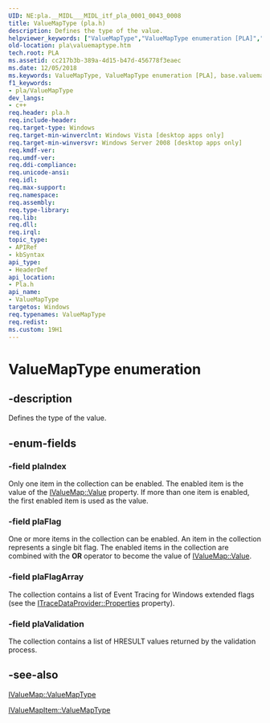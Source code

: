 ```yaml
---
UID: NE:pla.__MIDL___MIDL_itf_pla_0001_0043_0008
title: ValueMapType (pla.h)
description: Defines the type of the value.helpviewer_keywords: ["ValueMapType","ValueMapType enumeration [PLA]","base.valuemaptype","pla.valuemaptype","pla/ValueMapType","pla/plaFlag","pla/plaFlagArray","pla/plaIndex","pla/plaValidation","plaFlag","plaFlagArray","plaIndex","plaValidation"]
old-location: pla\valuemaptype.htm
tech.root: PLA
ms.assetid: cc217b3b-389a-4d15-b47d-456778f3eaec
ms.date: 12/05/2018
ms.keywords: ValueMapType, ValueMapType enumeration [PLA], base.valuemaptype, pla.valuemaptype, pla/ValueMapType, pla/plaFlag, pla/plaFlagArray, pla/plaIndex, pla/plaValidation, plaFlag, plaFlagArray, plaIndex, plaValidation
f1_keywords:
- pla/ValueMapType
dev_langs:
- c++
req.header: pla.h
req.include-header: 
req.target-type: Windows
req.target-min-winverclnt: Windows Vista [desktop apps only]
req.target-min-winversvr: Windows Server 2008 [desktop apps only]
req.kmdf-ver: 
req.umdf-ver: 
req.ddi-compliance: 
req.unicode-ansi: 
req.idl: 
req.max-support: 
req.namespace: 
req.assembly: 
req.type-library: 
req.lib: 
req.dll: 
req.irql: 
topic_type:
- APIRef
- kbSyntax
api_type:
- HeaderDef
api_location:
- Pla.h
api_name:
- ValueMapType
targetos: Windows
req.typenames: ValueMapType
req.redist: 
ms.custom: 19H1
---
```


# ValueMapType enumeration


## -description


Defines the type of the value.


## -enum-fields




### -field plaIndex

Only one item in the collection can be enabled. The enabled item is the value of the <a href="https://docs.microsoft.com/previous-versions/windows/desktop/api/pla/nf-pla-ivaluemap-get_value">IValueMap::Value</a> property. If more than one item is enabled, the first enabled item is used as the value.


### -field plaFlag

One or more items in the collection can be enabled. An item in the collection represents a single bit flag. The enabled items in the collection are combined  with the <b>OR</b> operator to become the value of <a href="https://docs.microsoft.com/previous-versions/windows/desktop/api/pla/nf-pla-ivaluemap-get_value">IValueMap::Value</a>.


### -field plaFlagArray

The collection contains a list of Event Tracing for Windows extended flags (see the <a href="https://docs.microsoft.com/previous-versions/windows/desktop/api/pla/nf-pla-itracedataprovider-get_properties">ITraceDataProvider::Properties</a> property).


### -field plaValidation

The collection contains a list of HRESULT values returned by the validation process.


## -see-also




<a href="https://docs.microsoft.com/previous-versions/windows/desktop/api/pla/nf-pla-ivaluemap-get_valuemaptype">IValueMap::ValueMapType</a>



<a href="https://docs.microsoft.com/previous-versions/windows/desktop/api/pla/nf-pla-ivaluemapitem-get_valuemaptype">IValueMapItem::ValueMapType</a>
 

 

